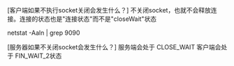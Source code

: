 
[客户端如果不执行socket关闭会发生什么？]
不关闭socket，也就不会释放连接。连接的状态也是"连接状态"而不是"closeWait"状态

netstat -Aaln | grep 9090

[服务器如果不关闭socket会发生什么？]
服务端会处于 CLOSE_WAIT
客户端会处于 FIN_WAIT_2状态

